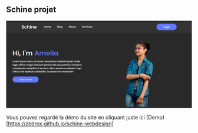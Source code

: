 ## Schine projet

<img src="preview.png" alt="Preview">

Vous pouvez regardé la démo du site en cliquant juste ici (Demo)[https://zedrox.github.io/schine-webdesign]
